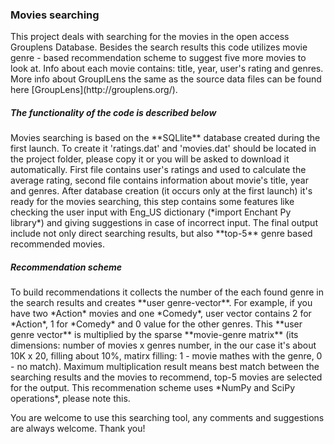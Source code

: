 <h3> Movies searching </h3>
This project deals with searching for the movies in the open access Grouplens Database. Besides the search results this code utilizes movie genre - based recommendation scheme to suggest five more movies to look at. Info about each movie contains: title, year, user's rating and genres.
More info about GrouplLens the same as the source data files can be found here [GroupLens](http://grouplens.org/).

<h5>The functionality of the code is described below</h5> 
Movies searching is based on the **SQLlite** database created during the first launch. To create it 'ratings.dat' and 'movies.dat' should be located in the project folder, please copy it or you will be asked to download it automatically. First file contains user's ratings and used to calculate the average rating, second file contains information about movie's title, year and genres. 
After database creation (it occurs only at the first launch) it's ready for the movies searching, this step contains some features like checking the user input with Eng_US dictionary (*import Enchant Py library*) and giving suggestions in case of incorrect input.
The final output include not only direct searching results, but also **top-5** genre based recommended movies. 

<h5>Recommendation scheme</h5>
To build recommendations it collects the number of the each found genre in the search results and creates **user genre-vector**. For example, if you have two *Action* movies and one *Comedy*, user vector contains 2 for *Action*, 1 for *Comedy* and 0 value for the other genres. This **user genre vector** is multiplied  by the sparse **movie-genre matrix** (its dimensions: number of movies x genres number, in the our case it's about 10K x 20, filling about 10%, matirx filling: 1 - movie mathes with the genre, 0 - no match). Maximum multiplication result means best match between the searching results and the movies to recommend, top-5 movies are selected for the output. This recommenation scheme uses *NumPy and SciPy operations*, please note this.

You are welcome to use this searching tool, any comments and suggestions are always welcome. 
Thank you! 

